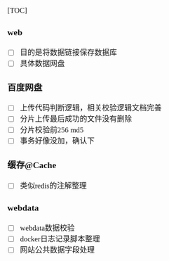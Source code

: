 <span  style="font-family: Simsun,serif; font-size: 17px; ">

[TOC]

### web

- [ ] 目的是将数据链接保存数据库
- [ ] 具体数据网盘

### 百度网盘

- [ ] 上传代码判断逻辑，相关校验逻辑文档完善
- [ ] 分片上传最后成功的文件没有删除
- [ ] 分片校验前256 md5
- [ ] 事务好像没加，确认下

### 缓存@Cache

- [ ] 类似redis的注解整理

### webdata

- [ ] webdata数据校验
- [ ] docker日志记录脚本整理
- [ ] 网站公共数据字段处理

</span>